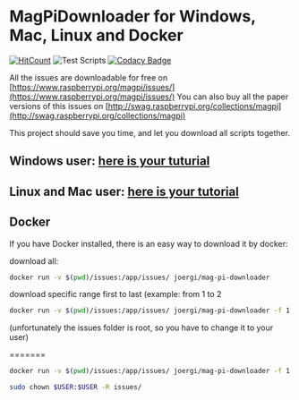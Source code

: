 # MagPiDownloader for Windows, Mac, Linux and Docker

[![HitCount](http://hits.dwyl.com/joergi/MagPiDownloader.svg)](http://hits.dwyl.com/joergi/MagPiDownloader) ![Test Scripts](https://github.com/joergi/MagPiDownloader/workflows/Test%20Scripts/badge.svg) [![Codacy Badge](https://api.codacy.com/project/badge/Grade/6148b12808964799910ed67ce82065ce)](https://www.codacy.com/app/joergi/MagPiDownloader?utm_source=github.com&amp;utm_medium=referral&amp;utm_content=joergi/MagPiDownloader&amp;utm_campaign=Badge_Grade)

All the issues are downloadable for free on [https://www.raspberrypi.org/magpi/issues/](https://www.raspberrypi.org/magpi/issues/)
You can also buy all the paper versions of this issues on [http://swag.raspberrypi.org/collections/magpi](http://swag.raspberrypi.org/collections/magpi)

This project should save you time, and let you download all scripts together.

## Windows user: [here is your tuturial](windows/)

## Linux and Mac user: [here is your tutorial](linux_mac/)

## Docker

If you have Docker installed, there is an easy way to download it by docker:  

download all:  

```bash
docker run -v $(pwd)/issues:/app/issues/ joergi/mag-pi-downloader
```

download specific range first to last (example: from 1 to 2

```bash
docker run -v $(pwd)/issues:/app/issues/ joergi/mag-pi-downloader -f 1 -l 2
```


(unfortunately the issues folder is root, so you have to change it to your user)

=======

```bash
docker run -v $(pwd)/issues:/app/issues/ joergi/mag-pi-downloader -f 1 -l 2
```


```bash
sudo chown $USER:$USER -R issues/
```
